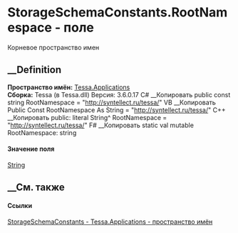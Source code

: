 # StorageSchemaConstants.RootNamespace - поле
Корневое пространство имен
## __Definition
 **Пространство имён:** [Tessa.Applications](N_Tessa_Applications.htm)  
 **Сборка:** Tessa (в Tessa.dll) Версия: 3.6.0.17
C# __Копировать
     public const string RootNamespace = "http://syntellect.ru/tessa/"
VB __Копировать
     Public Const RootNamespace As String = "http://syntellect.ru/tessa/"
C++ __Копировать
     public:
    literal String^ RootNamespace = "http://syntellect.ru/tessa/"
F# __Копировать
     static val mutable RootNamespace: string
#### Значение поля
[String](https://learn.microsoft.com/dotnet/api/system.string)
##  __См. также
#### Ссылки
[StorageSchemaConstants - ](T_Tessa_Applications_StorageSchemaConstants.htm)
[Tessa.Applications - пространство имён](N_Tessa_Applications.htm)
